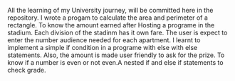 All the learning of my University journey,
will be committed here in the repository.
I wrote a progam to calculate the area and perimeter of a rectangle.
To know the amount earned after Hosting a programe in the stadium.
Each division of the stadinm has it own fare.
The user is expect to enter the number audience needed for each apartment.
I learnt to implement a simple if condition in a programe with else with else statements.
Also, the amount is made user friendly to ask for the prize.
To know if a number is even or not even.A nested if and else if statements to check grade.
